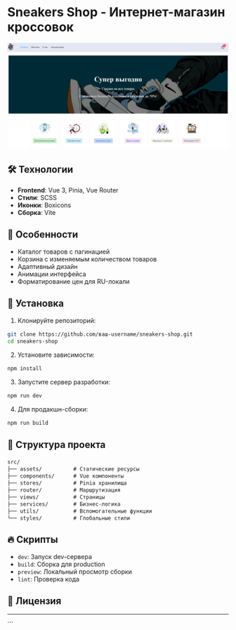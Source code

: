 # Sneakers Shop - Интернет-магазин кроссовок

![Project Preview](public/preview.jpg) <!-- Добавьте скриншот в папку public -->

## 🛠 Технологии
- **Frontend**: Vue 3, Pinia, Vue Router
- **Стили**: SCSS
- **Иконки**: Boxicons
- **Сборка**: Vite

## 🌟 Особенности
- Каталог товаров с пагинацией
- Корзина с изменяемым количеством товаров
- Адаптивный дизайн
- Анимации интерфейса
- Форматирование цен для RU-локали

## 🚀 Установка

1. Клонируйте репозиторий:
```bash
git clone https://github.com/ваш-username/sneakers-shop.git
cd sneakers-shop
```

2. Установите зависимости:
```bash
npm install
```

3. Запустите сервер разработки:
```bash
npm run dev
```

4. Для продакшн-сборки:
```bash
npm run build
```

## 📂 Структура проекта
```
src/
├── assets/          # Статические ресурсы
├── components/      # Vue компоненты
├── stores/          # Pinia хранилища
├── router/          # Маршрутизация
├── views/           # Страницы
├── services/        # Бизнес-логика
├── utils/           # Вспомогательные функции
└── styles/          # Глобальные стили
```

## 🔥 Скрипты
- `dev`: Запуск dev-сервера
- `build`: Сборка для production
- `preview`: Локальный просмотр сборки
- `lint`: Проверка кода

## 📜 Лицензия

---

<div align="center">
  <sub> </sub>
</div>
```